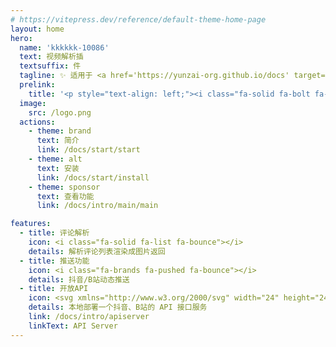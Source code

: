 ```yaml
---
# https://vitepress.dev/reference/default-theme-home-page
layout: home
hero:
  name: 'kkkkkk-10086'
  text: 视频解析插
  textsuffix: 件
  tagline: ✨ 适用于 <a href='https://yunzai-org.github.io/docs' target='_blank'>Yunzai</a> / <a href='https://github.com/Karinjs/Karin' target='_blank'>Karin</a> 生态
  prelink:
    title: '<p style="text-align: left;"><i class="fa-solid fa-bolt fa-shake" style="color: #FFD43B;"></i> 快速开始</p><div style="text-align: left; font-weight: bold; word-break: break-all; overflow-wrap: break-word;">git clone https://github.com/ikenxuan/kkkkkk-10086.git</div>'
  image:
    src: /logo.png
  actions:
    - theme: brand
      text: 简介
      link: /docs/start/start
    - theme: alt
      text: 安装
      link: /docs/start/install
    - theme: sponsor
      text: 查看功能
      link: /docs/intro/main/main

features:
  - title: 评论解析
    icon: <i class="fa-solid fa-list fa-bounce"></i>
    details: 解析评论列表渲染成图片返回
  - title: 推送功能
    icon: <i class="fa-brands fa-pushed fa-bounce"></i>
    details: 抖音/B站动态推送
  - title: 开放API
    icon: <svg xmlns="http://www.w3.org/2000/svg" width="24" height="24" viewBox="0 0 32 32"><path fill="currentColor" d="M26 22a3.86 3.86 0 0 0-2 .57l-3.09-3.1a6 6 0 0 0 0-6.94L24 9.43a3.86 3.86 0 0 0 2 .57a4 4 0 1 0-4-4a3.86 3.86 0 0 0 .57 2l-3.1 3.09a6 6 0 0 0-6.94 0L9.43 8A3.86 3.86 0 0 0 10 6a4 4 0 1 0-4 4a3.86 3.86 0 0 0 2-.57l3.09 3.1a6 6 0 0 0 0 6.94L8 22.57A3.86 3.86 0 0 0 6 22a4 4 0 1 0 4 4a3.86 3.86 0 0 0-.57-2l3.1-3.09a6 6 0 0 0 6.94 0l3.1 3.09a3.86 3.86 0 0 0-.57 2a4 4 0 1 0 4-4m0-18a2 2 0 1 1-2 2a2 2 0 0 1 2-2M4 6a2 2 0 1 1 2 2a2 2 0 0 1-2-2m2 22a2 2 0 1 1 2-2a2 2 0 0 1-2 2m10-8a4 4 0 1 1 4-4a4 4 0 0 1-4 4m10 8a2 2 0 1 1 2-2a2 2 0 0 1-2 2"/></svg>
    details: 本地部署一个抖音、B站的 API 接口服务
    link: /docs/intro/apiserver
    linkText: API Server
---
```


<Home />
<confetti />